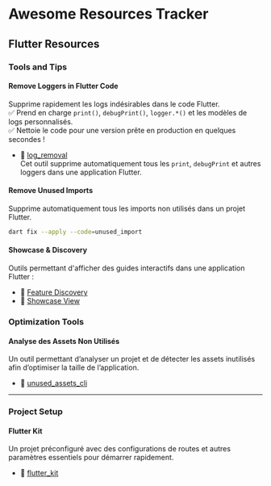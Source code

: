 # Awesome Resources Tracker

## Flutter Resources  

### Tools and Tips  

#### Remove Loggers in Flutter Code  
Supprime rapidement les logs indésirables dans le code Flutter.  
✅ Prend en charge `print()`, `debugPrint()`, `logger.*()` et les modèles de logs personnalisés.  
✅ Nettoie le code pour une version prête en production en quelques secondes !  

- 🔗 [log_removal](https://pub.dev/packages/log_removal)  
  Cet outil supprime automatiquement tous les `print`, `debugPrint` et autres loggers dans une application Flutter.  


#### Remove Unused Imports  
Supprime automatiquement tous les imports non utilisés dans un projet Flutter.  

```bash
dart fix --apply --code=unused_import
```


#### Showcase & Discovery  
Outils permettant d'afficher des guides interactifs dans une application Flutter :  

- 🔗 [Feature Discovery](https://pub.dev/packages/feature_discovery)  
- 🔗 [Showcase View](https://pub.dev/packages/showcaseview)  


### Optimization Tools  

#### Analyse des Assets Non Utilisés  
Un outil permettant d’analyser un projet et de détecter les assets inutilisés afin d’optimiser la taille de l’application.  
- 🔗 [unused_assets_cli](https://github.com/loicgeek/unused_assets_cli)  

---

### Project Setup  

#### Flutter Kit  
Un projet préconfiguré avec des configurations de routes et autres paramètres essentiels pour démarrer rapidement.  
- 🔗 [flutter_kit](https://github.com/stevenosse/flutter_kit)  
```
